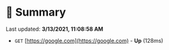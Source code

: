 # 📖 Summary
Last updated: **3/13/2021, 11:08:58 AM**

- `GET` [https://google.com](https://google.com) - **Up** (128ms)
